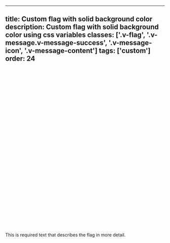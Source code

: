 <!--
 *              © 2025 Visa
 *
 * Licensed under the Apache License, Version 2.0 (the "License");
 * you may not use this file except in compliance with the License.
 * You may obtain a copy of the License at
 *
 *         http://www.apache.org/licenses/LICENSE-2.0
 *
 * Unless required by applicable law or agreed to in writing, software
 * distributed under the License is distributed on an "AS IS" BASIS,
 * WITHOUT WARRANTIES OR CONDITIONS OF ANY KIND, either express or implied.
 * See the License for the specific language governing permissions and
 * limitations under the License.
 *
 -->
---
title: Custom flag with solid background color
description: Custom flag with solid background color using css variables 
classes: ['.v-flag', '.v-message.v-message-success', '.v-message-icon', '.v-message-content']
tags: ['custom']
order: 24
---

<style>
  .my-solid-flag { --v-message-background-success: var(--palette-messaging-graphics-positive); --v-message-background: var(--palette-messaging-graphics-positive); --v-message-flag-content-color: var(--palette-default-text-on-active); --v-message-icon-color: var(--palette-default-text-on-active); --v-message-border-block-end-size: 0px; }
</style>
<div class="v-message v-message-success v-flag my-solid-flag">
  <svg aria-hidden="true" class="v-icon v-icon-visa v-icon-low v-message-icon" focusable="false" viewbox="0 0 24 24">
    <use href="#visa-success-low">
    </use>
  </svg>
  <div class="v-message-content v-pl-2 v-pb-2">
    <p>
      This is required text that describes the flag in more detail.
    </p>
  </div>
</div>
